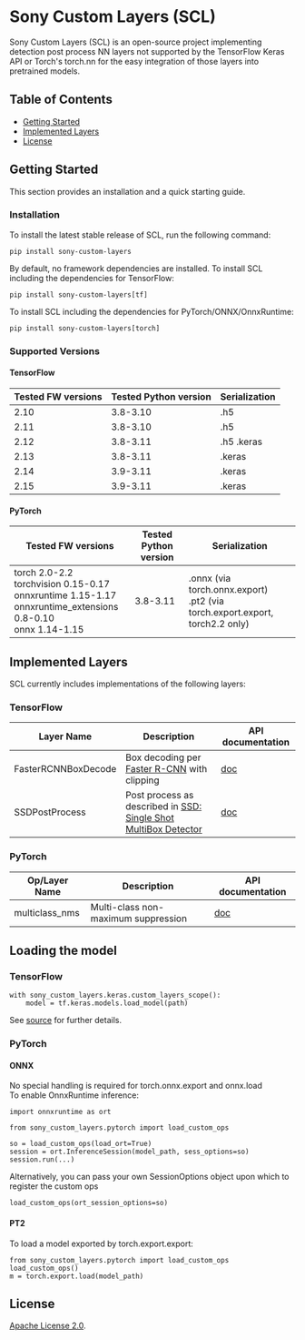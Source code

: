 # Sony Custom Layers (SCL)

Sony Custom Layers (SCL) is an open-source project implementing detection post process NN layers not supported by the TensorFlow Keras API or Torch's torch.nn for the easy integration of those layers into pretrained models.

## Table of Contents

- [Getting Started](#getting-started)
- [Implemented Layers](#implemented-layers)
- [License](#license)


## Getting Started

This section provides an installation and a quick starting guide.

### Installation

To install the latest stable release of SCL, run the following command:
```
pip install sony-custom-layers
```
By default, no framework dependencies are installed.
To install SCL including the dependencies for TensorFlow:
```
pip install sony-custom-layers[tf]
```
To install SCL including the dependencies for PyTorch/ONNX/OnnxRuntime:
```
pip install sony-custom-layers[torch]
```
### Supported Versions

#### TensorFlow

| **Tested FW versions** | **Tested Python version** | **Serialization** |
|------------------------|---------------------------|-------------------|
| 2.10                   | 3.8-3.10                  | .h5               |
| 2.11                   | 3.8-3.10                  | .h5               |
| 2.12                   | 3.8-3.11                  | .h5  .keras       |
| 2.13                   | 3.8-3.11                  | .keras            |
| 2.14                   | 3.9-3.11                  | .keras            |
| 2.15                   | 3.9-3.11                  | .keras            |

#### PyTorch

| **Tested FW versions**                                                                                                   | **Tested Python version** | **Serialization**                                                               |
|--------------------------------------------------------------------------------------------------------------------------|---------------------------|---------------------------------------------------------------------------------|
| torch 2.0-2.2<br/>torchvision 0.15-0.17<br/>onnxruntime 1.15-1.17<br/>onnxruntime_extensions 0.8-0.10<br/>onnx 1.14-1.15 | 3.8-3.11                  | .onnx (via torch.onnx.export)<br/>.pt2 (via torch.export.export, torch2.2 only) |

## Implemented Layers
SCL currently includes implementations of the following layers:
### TensorFlow

| **Layer Name**      | **Description**                                      | **API documentation**     |
|---------------------|---------------------------------------------|---------------------------|
| FasterRCNNBoxDecode | Box decoding per [Faster R-CNN](https://arxiv.org/abs/1506.01497) with clipping |  [doc](./sony_custom_layers/keras/object_detection/ssd_pp.md)              |            
| SSDPostProcess      | Post process as described in [SSD: Single Shot MultiBox Detector](https://arxiv.org/abs/1512.02325)  |[doc](./sony_custom_layers/keras/object_detection/faster_rcnn_box_decode.md)                | 

### PyTorch
| **Op/Layer Name** | **Description**                                                                                      | **API documentation**                                                  |
|-------------------|------------------------------------------------------------------------------------------------------|------------------------------------------------------------------------|
| multiclass_nms    | Multi-class non-maximum suppression  | [doc](./sony_custom_layers/pytorch/object_detection/multiclass_nms.md) |            

## Loading the model
### TensorFlow
```
with sony_custom_layers.keras.custom_layers_scope():
    model = tf.keras.models.load_model(path)
```
See [source](sony_custom_layers/keras/custom_objects.py) for further details.
### PyTorch
#### ONNX 
No special handling is required for torch.onnx.export and onnx.load  
To enable OnnxRuntime inference:
```
import onnxruntime as ort

from sony_custom_layers.pytorch import load_custom_ops

so = load_custom_ops(load_ort=True)
session = ort.InferenceSession(model_path, sess_options=so)
session.run(...)
```
Alternatively, you can pass your own SessionOptions object upon which to register the custom ops
```
load_custom_ops(ort_session_options=so)
```
#### PT2
To load a model exported by torch.export.export:
```
from sony_custom_layers.pytorch import load_custom_ops
load_custom_ops()
m = torch.export.load(model_path)
```
## License
[Apache License 2.0](LICENSE.md).


